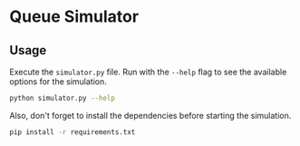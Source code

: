# Queue Simulator

## Usage

Execute the `simulator.py` file. Run with the `--help` flag to see the available options for the simulation.

```bash
python simulator.py --help
```

Also, don't forget to install the dependencies before starting the simulation.

```bash
pip install -r requirements.txt
```